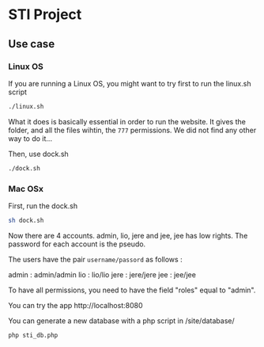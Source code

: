 # STI Project

## Use case

### Linux OS
If you are running a Linux OS, you might want to try first to run the linux.sh script

```bash 
./linux.sh
```

What it does is basically essential in order to run the website. 
It gives the folder, and all the files wihtin, the `777` permissions. 
We did not find any other way to do it...

Then, use dock.sh 

```bash 
./dock.sh
```

### Mac OSx

First, run the dock.sh

```bash 
sh dock.sh
```

Now there are 4 accounts. admin, lio, jere and jee, jee has low rights. The password for each account is the pseudo.

The users have the pair `username/passord` as follows : 

admin : admin/admin
lio : lio/lio
jere : jere/jere
jee : jee/jee

To have all permissions, you need to have the field "roles" equal to "admin".

You can try the app    http://localhost:8080

You can generate a new database with a php script in /site/database/ 

```php sti_db.php```